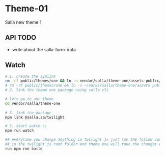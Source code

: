 # Theme-01
Salla new theme 1
 
  
## API TODO

- write about the salla-form-data


## Watch  
 
```sh 
# 1. create the symlink
rm -rf public/themes/one && ln -s vendor/salla/theme-one/assets public/themes/one
# rm -rf public/themes/one && ln -s ~/works/salla/theme-one/assets public/themes/one
# 2. link the theme one package using salla cli

# lets go to our theme 
cd vendor/salla/theme-one
  
# 3. link the package
npm link @salla.sa/twilight 

# 3. start watch :)
npm run watch

## everytime you change anything in twilight js just run the follow command after the changes
## in the twilight js root folder and theme one will take the changes while the watch is running
run npm run build

```


